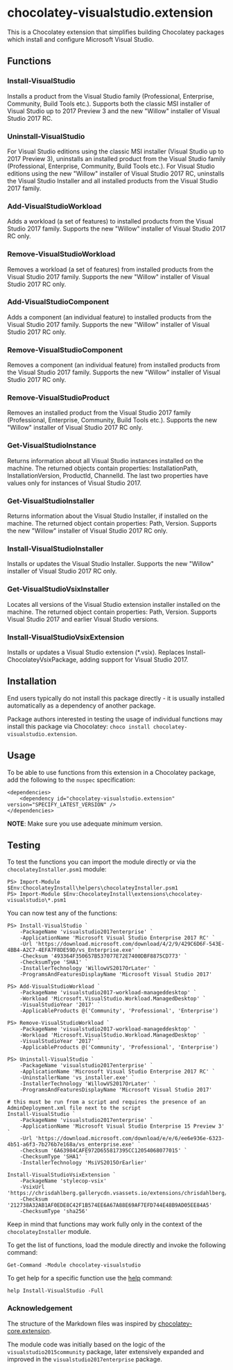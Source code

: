 ﻿# chocolatey-visualstudio.extension

This is a Chocolatey extension that simplifies building Chocolatey packages which install and configure Microsoft Visual Studio.

## Functions

### Install-VisualStudio

Installs a product from the Visual Studio family (Professional, Enterprise, Community, Build Tools etc.).
Supports both the classic MSI installer of Visual Studio up to 2017 Preview 3 and the new "Willow" installer of Visual Studio 2017 RC.

### Uninstall-VisualStudio

For Visual Studio editions using the classic MSI installer (Visual Studio up to 2017 Preview 3), uninstalls an installed product
from the Visual Studio family (Professional, Enterprise, Community, Build Tools etc.).
For Visual Studio editions using the new "Willow" installer of Visual Studio 2017 RC, uninstalls the Visual Studio Installer
and all installed products from the Visual Studio 2017 family.

### Add-VisualStudioWorkload

Adds a workload (a set of features) to installed products from the Visual Studio 2017 family.
Supports the new "Willow" installer of Visual Studio 2017 RC only.

### Remove-VisualStudioWorkload

Removes a workload (a set of features) from installed products from the Visual Studio 2017 family.
Supports the new "Willow" installer of Visual Studio 2017 RC only.

### Add-VisualStudioComponent

Adds a component (an individual feature) to installed products from the Visual Studio 2017 family.
Supports the new "Willow" installer of Visual Studio 2017 RC only.

### Remove-VisualStudioComponent

Removes a component (an individual feature) from installed products from the Visual Studio 2017 family.
Supports the new "Willow" installer of Visual Studio 2017 RC only.

### Remove-VisualStudioProduct

Removes an installed product from the Visual Studio 2017 family (Professional, Enterprise, Community, Build Tools etc.).
Supports the new "Willow" installer of Visual Studio 2017 RC only.

### Get-VisualStudioInstance

Returns information about all Visual Studio instances installed on the machine.
The returned objects contain properties: InstallationPath, InstallationVersion, ProductId, ChannelId.
The last two properties have values only for instances of Visual Studio 2017.

### Get-VisualStudioInstaller

Returns information about the Visual Studio Installer, if installed on the machine.
The returned object contain properties: Path, Version.
Supports the new "Willow" installer of Visual Studio 2017 RC only.

### Install-VisualStudioInstaller

Installs or updates the Visual Studio Installer.
Supports the new "Willow" installer of Visual Studio 2017 RC only.

### Get-VisualStudioVsixInstaller

Locates all versions of the Visual Studio extension installer installed on the machine.
The returned object contain properties: Path, Version.
Supports Visual Studio 2017 and earlier Visual Studio versions.

### Install-VisualStudioVsixExtension

Installs or updates a Visual Studio extension (*.vsix).
Replaces Install-ChocolateyVsixPackage, adding support for Visual Studio 2017.

## Installation

End users typically do not install this package directly - it is usually installed automatically as a dependency of another package.

Package authors interested in testing the usage of individual functions may install this package via Chocolatey: `choco install chocolatey-visualstudio.extension`.

## Usage

To  be able to use functions from this extension in a Chocolatey package, add the following to the `nuspec` specification:

    <dependencies>
        <dependency id="chocolatey-visualstudio.extension" version="SPECIFY_LATEST_VERSION" />
    </dependencies>

**NOTE**: Make sure you use adequate _minimum_ version.

## Testing

To test the functions you can import the module directly or via the `chocolateyInstaller.psm1` module:

    PS> Import-Module $Env:ChocolateyInstall\helpers\chocolateyInstaller.psm1
    PS> Import-Module $Env:ChocolateyInstall\extensions\chocolatey-visualstudio\*.psm1

You can now test any of the functions:

    PS> Install-VisualStudio `
        -PackageName 'visualstudio2017enterprise' `
        -ApplicationName 'Microsoft Visual Studio Enterprise 2017 RC' `
        -Url 'https://download.microsoft.com/download/4/2/9/429C6D6F-543E-4BB4-A2C7-4EFA7F8DE59D/vs_Enterprise.exe' `
        -Checksum '493364F350657B537077E72E7400DBF8875CD773' `
        -ChecksumType 'SHA1' `
        -InstallerTechnology 'WillowVS2017OrLater' `
        -ProgramsAndFeaturesDisplayName 'Microsoft Visual Studio 2017'

    PS> Add-VisualStudioWorkload `
        -PackageName 'visualstudio2017-workload-manageddesktop' `
        -Workload 'Microsoft.VisualStudio.Workload.ManagedDesktop' `
        -VisualStudioYear '2017' `
        -ApplicableProducts @('Community', 'Professional', 'Enterprise')

    PS> Remove-VisualStudioWorkload `
        -PackageName 'visualstudio2017-workload-manageddesktop' `
        -Workload 'Microsoft.VisualStudio.Workload.ManagedDesktop' `
        -VisualStudioYear '2017' `
        -ApplicableProducts @('Community', 'Professional', 'Enterprise')

    PS> Uninstall-VisualStudio `
        -PackageName 'visualstudio2017enterprise' `
        -ApplicationName 'Microsoft Visual Studio Enterprise 2017 RC' `
        -UninstallerName 'vs_installer.exe' `
        -InstallerTechnology 'WillowVS2017OrLater' `
        -ProgramsAndFeaturesDisplayName 'Microsoft Visual Studio 2017'

    # this must be run from a script and requires the presence of an AdminDeployment.xml file next to the script
    Install-VisualStudio `
        -PackageName 'visualstudio2017enterprise' `
        -ApplicationName 'Microsoft Visual Studio Enterprise 15 Preview 3' `
        -Url 'https://download.microsoft.com/download/e/e/6/ee6e936e-6323-4b51-a6f3-7b276b7e168a/vs_enterprise.exe' `
        -Checksum '6A63984CAFE972D655817395CC12054068077015' `
        -ChecksumType 'SHA1' `
        -InstallerTechnology 'MsiVS2015OrEarlier'

    Install-VisualStudioVsixExtension `
        -PackageName 'stylecop-vsix'
        -VsixUrl 'https://chrisdahlberg.gallerycdn.vsassets.io/extensions/chrisdahlberg/stylecop/5.0.6419.0/1501345807969/231103/4/StyleCop.vsix'
        -Checksum '212738A32AB1AF0EDE8C42F1B574EE6A67A88E69AF7EFD744E48B9AD05EE84A5'
        -ChecksumType 'sha256'

Keep in mind that functions may work fully only in the context of the `chocolateyInstaller` module.

To get the list of functions, load the module directly and invoke the following command:

    Get-Command -Module chocolatey-visualstudio

To get help for a specific function use the [help](https://msdn.microsoft.com/en-us/powershell/reference/5.1/microsoft.powershell.core/get-help) command:

    help Install-VisualStudio -Full

### Acknowledgement

The structure of the Markdown files was inspired by [chocolatey-core.extension](https://github.com/chocolatey/chocolatey-coreteampackages/tree/master/extensions/chocolatey-core.extension).

The module code was initially based on the logic of the `visualstudio2015community` package, later extensively expanded and improved in the `visualstudio2017enterprise` package.
